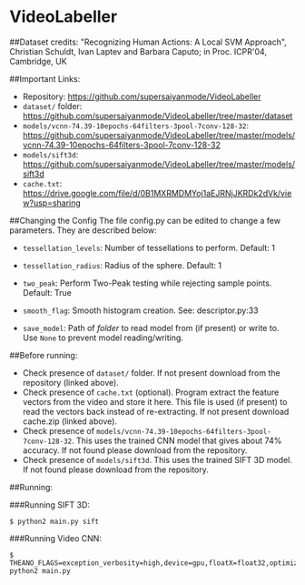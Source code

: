 # VideoLabeller

##Dataset credits:
"Recognizing Human Actions: A Local SVM Approach",
Christian Schuldt, Ivan Laptev and Barbara Caputo; in Proc. ICPR'04, Cambridge, UK

##Important Links:
 - Repository: https://github.com/supersaiyanmode/VideoLabeller
 - `dataset/` folder: https://github.com/supersaiyanmode/VideoLabeller/tree/master/dataset
 - `models/vcnn-74.39-10epochs-64filters-3pool-7conv-128-32`: https://github.com/supersaiyanmode/VideoLabeller/tree/master/models/vcnn-74.39-10epochs-64filters-3pool-7conv-128-32
 - `models/sift3d`: https://github.com/supersaiyanmode/VideoLabeller/tree/master/models/sift3d
 - `cache.txt`: https://drive.google.com/file/d/0B1MXRMDMYoj1aEJRNjJKRDk2dVk/view?usp=sharing

##Changing the Config
The file config.py can be edited to change a few parameters. They are described below:

 - `tessellation_levels`: Number of tessellations to perform. Default: 1
 - `tessellation_radius`: Radius of the sphere. Default: 1
 - `two_peak`: Perform Two-Peak testing while rejecting sample points. Default: True
 - `smooth_flag`: Smooth histogram creation. See: descriptor.py:33

 - `save_model`: Path of *folder* to read model from (if present) or write to. Use `None` to prevent model reading/writing.


##Before running:
 - Check presence of `dataset/` folder. If not present download from the repository (linked above).
 - Check presence of `cache.txt` (optional). Program extract the feature vectors from the video and store it here. This file is used (if present) to read the vectors back instead of re-extracting. If not present download cache.zip (linked above).
 - Check presence of `models/vcnn-74.39-10epochs-64filters-3pool-7conv-128-32`. This uses the trained CNN model that gives about 74% accuracy. If not found please download from the repository.
 - Check presence of `models/sift3d`. This uses the trained SIFT 3D model. If not found please download from the repository.

##Running:

###Running SIFT 3D:

    $ python2 main.py sift

###Running Video CNN:

    $ THEANO_FLAGS=exception_verbosity=high,device=gpu,floatX=float32,optimizer=None python2 main.py
